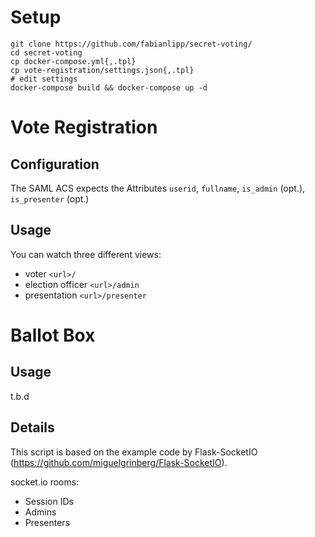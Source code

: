 # Setup

```
git clone https://github.com/fabianlipp/secret-voting/
cd secret-voting
cp docker-compose.yml{,.tpl}
cp vote-registration/settings.json{,.tpl}
# edit settings
docker-compose build && docker-compose up -d
```

# Vote Registration

## Configuration

The SAML ACS expects the Attributes `userid`, `fullname`, `is_admin` (opt.), `is_presenter` (opt.)

## Usage

You can watch three different views:

- voter `<url>/`
- election officer `<url>/admin`
- presentation `<url>/presenter`

# Ballot Box

## Usage

t.b.d

## Details

This script is based on the example code by Flask-SocketIO (https://github.com/miguelgrinberg/Flask-SocketIO).

socket.io rooms:
- Session IDs
- Admins
- Presenters
